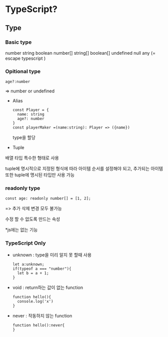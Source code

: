 # TypeScript?

## Type

### Basic type

number string boolean
number[] string[] boolean[]
undefined null
any (= escape typescript )

### Opitional type

```
age?:number
```

=> number or undefined

- Alias

  ```
  const Player = {
    name: string
    age?: number
  }
  const playerMaker =(name:string): Player => ({name})
  ```

  type을 할당

- Tuple

배열 타입 특수한 형태로 사용

tuple에 명시적으로 지정된 형식에 따라 아이템 순서를 설정해야 되고, 추가되는 아이템 또한 tuple에 명시된 타입만 사용 가능

### readonly type

```
const age: readonly number[] = [1, 2];
```

=> 추가 삭제 변경 모두 불가능

수정 할 수 없도록 만드는 속성

\*js에는 없는 기능

### TypeScript Only

- unknown : type을 미리 알지 못 할때 사용

  ```
  let a:unknown;
  if(typeof a === "number"){
    let b = a + 1;
  }
  ```

- void : return하는 값이 없는 function

  ```
  function hello(){
    console.log('x')
  }
  ```

- never : 작동하지 않는 function

  ```
  function hello():never{
  }
  ```
